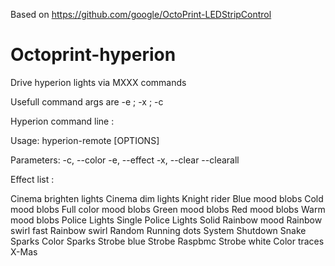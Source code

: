 Based on https://github.com/google/OctoPrint-LEDStripControl

# Octoprint-hyperion
Drive hyperion lights via MXXX commands

Usefull command args are -e ; -x ; -c

Hyperion command line :

Usage: hyperion-remote [OPTIONS]

Parameters:
  -c, --color <arg>
  -e, --effect <arg>
  -x, --clear
      --clearall
    
Effect list :
    
Cinema brighten lights
Cinema dim lights
Knight rider
Blue mood blobs
Cold mood blobs
Full color mood blobs
Green mood blobs
Red mood blobs
Warm mood blobs
Police Lights Single
Police Lights Solid
Rainbow mood
Rainbow swirl fast
Rainbow swirl
Random
Running dots
System Shutdown
Snake
Sparks Color
Sparks
Strobe blue
Strobe Raspbmc
Strobe white
Color traces
X-Mas
    